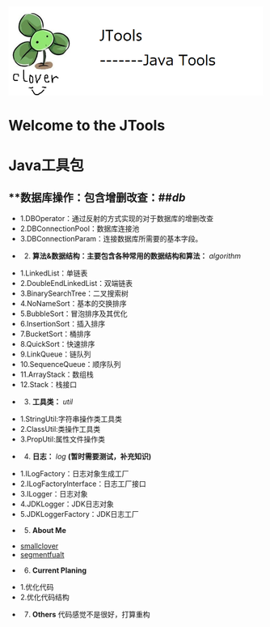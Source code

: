 ![image](https://github.com/smallclover/JTools/blob/master/clover/clover_1.png)
# Welcome to the JTools
# Java工具包 #

## **数据库操作：包含增删改查：##*db*
 + 1.DBOperator：通过反射的方式实现的对于数据库的增删改查
 + 2.DBConnectionPool：数据库连接池
 + 3.DBConnectionParam：连接数据库所需要的基本字段。
- 2. **算法&数据结构：主要包含各种常用的数据结构和算法：** *algorithm* 
 + 1.LinkedList：单链表
 + 2.DoubleEndLinkedList：双端链表
 + 3.BinarySearchTree：二叉搜索树
 + 4.NoNameSort：基本的交换排序
 + 5.BubbleSort：冒泡排序及其优化
 + 6.InsertionSort：插入排序
 + 7.BucketSort：桶排序
 + 8.QuickSort：快速排序
 + 9.LinkQueue：链队列
 + 10.SequenceQueue：顺序队列
 + 11.ArrayStack：数组栈
 + 12.Stack：栈接口
- 3. **工具类：** *util*
 + 1.StringUtil:字符串操作类工具类
 + 2.ClassUtil:类操作工具类
 + 3.PropUtil:属性文件操作类
- 4. **日志：** *log*  **(暂时需要测试，补充知识)**
 + 1.ILogFactory：日志对象生成工厂
 + 2.ILogFactoryInterface：日志工厂接口
 + 3.ILogger：日志对象
 + 4.JDKLogger：JDK日志对象
 + 5.JDKLoggerFactory：JDK日志工厂
- 5. **About Me**
 + [smallclover](www.smallclover.com)
 + [segmentfualt](https://segmentfault.com/u/smallclover)
- 6. **Current Planing**
 + 1.优化代码
 + 2.优化代码结构
- 7. **Others**
 代码感觉不是很好，打算重构
